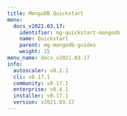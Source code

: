 ```yaml
---
title: MongoDB Quickstart
menu:
  docs_v2021.03.17:
    identifier: mg-quickstart-mongodb
    name: Quickstart
    parent: mg-mongodb-guides
    weight: 15
menu_name: docs_v2021.03.17
info:
  autoscaler: v0.2.1
  cli: v0.17.1
  community: v0.17.1
  enterprise: v0.4.1
  installer: v0.17.1
  version: v2021.03.17
---
```



